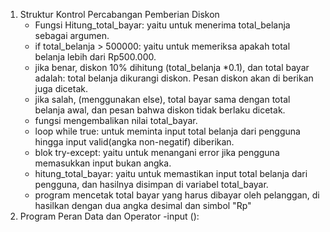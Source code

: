1. Struktur Kontrol Percabangan Pemberian Diskon
   -  Fungsi Hitung_total_bayar: yaitu untuk menerima total_belanja sebagai argumen.
   -  if total_belanja > 500000: yaitu untuk memeriksa apakah total belanja lebih dari Rp500.000.
   -  jika benar, diskon 10% dihitung (total_belanja *0.1), dan total bayar adalah: total belanja dikurangi diskon. Pesan diskon  akan di berikan juga dicetak.
   -  jika salah, (menggunakan else), total bayar sama dengan total belanja awal, dan pesan bahwa diskon tidak berlaku dicetak.
   -  fungsi mengembalikan nilai total_bayar.
   -  loop while true: untuk meminta input total belanja dari pengguna hingga input valid(angka non-negatif) diberikan.
   -  blok try-except: yaitu untuk menangani error jika pengguna memasukkan input bukan angka.
   -  hitung_total_bayar: yaitu untuk memastikan input total belanja dari pengguna, dan hasilnya disimpan di variabel total_bayar.
   -  program mencetak total bayar yang harus dibayar oleh pelanggan, di hasilkan dengan dua angka desimal dan simbol "Rp"
2. Program Peran Data dan Operator
   -input (): 
